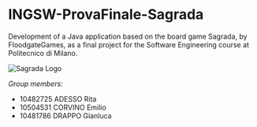 # INGSW-ProvaFinale-Sagrada

Development of a Java application based on the board game Sagrada, by FloodgateGames, 
as a final project for the Software Engineering course at Politecnico di Milano.

   ![Sagrada Logo](https://github.com/Cr0w19/INGSW-ProvaFinale-Sagrada/blob/master/src/assets/Logo.jpg)

*Group members:*
+ 10482725 ADESSO Rita
+ 10504531 CORVINO Emilio
+ 10481786 DRAPPO Gianluca